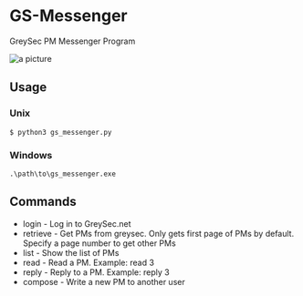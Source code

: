 # GS-Messenger
GreySec PM Messenger Program

![a picture](https://i.imgur.com/h79xCLT.png "GS Messenger")

## Usage
### Unix
`$ python3 gs_messenger.py`
### Windows
`.\path\to\gs_messenger.exe`

## Commands
* login - Log in to GreySec.net
* retrieve - Get PMs from greysec. Only gets first page of PMs by default. Specify a page number to get other PMs
* list - Show the list of PMs
* read - Read a PM. Example: read 3
* reply - Reply to a PM. Example: reply 3
* compose - Write a new PM to another user
